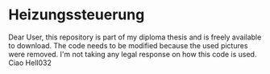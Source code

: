 # Heizungssteuerung
Dear User,
this repository is part of my diploma thesis and is freely available to download. 
The code needs to be modified because the used pictures were removed. 
I'm not taking any legal response on how this code is used.
Ciao
Hell032
